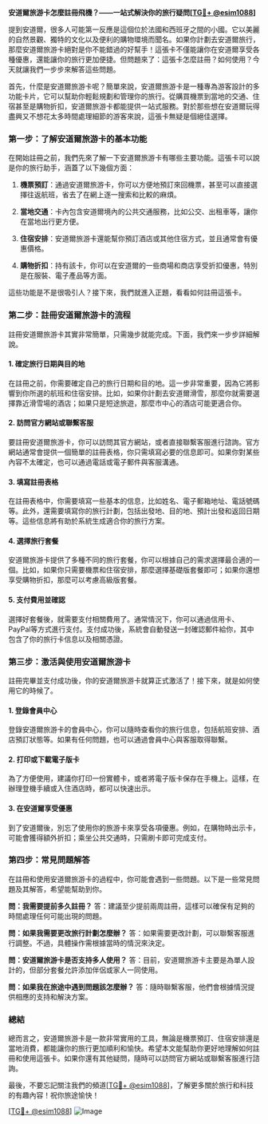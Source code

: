 **安道爾旅游卡怎麼註冊飛機？——一站式解決你的旅行疑問[[TG💪+ @esim1088](https://t.me/s/esim1088)]**

提到安道爾，很多人可能第一反應是這個位於法國和西班牙之間的小國。它以美麗的自然景觀、獨特的文化以及便利的購物環境而聞名。如果你計劃去安道爾旅行，那麼安道爾旅游卡絕對是你不能錯過的好幫手！這張卡不僅能讓你在安道爾享受各種優惠，還能讓你的旅行更加便捷。但問題來了：這張卡怎麼註冊？如何使用？今天就讓我們一步步來解答這些問題。

首先，什麼是安道爾旅游卡呢？簡單來說，安道爾旅游卡是一種專為游客設計的多功能卡片，它可以幫助你輕鬆規劃和管理你的旅行。從購買機票到當地的交通、住宿甚至是購物折扣，安道爾旅游卡都能提供一站式服務。對於那些想在安道爾玩得盡興又不想花太多時間處理細節的游客來說，這張卡無疑是個絕佳選擇。

### **第一步：了解安道爾旅游卡的基本功能**

在開始註冊之前，我們先來了解一下安道爾旅游卡有哪些主要功能。這張卡可以說是你的旅行助手，涵蓋了以下幾個方面：

1. **機票預訂**：通過安道爾旅游卡，你可以方便地預訂來回機票，甚至可以直接選擇往返航班，省去了在網上逐一搜索和比較的麻煩。
   
2. **當地交通**：卡內包含安道爾境內的公共交通服務，比如公交、出租車等，讓你在當地出行更方便。
   
3. **住宿安排**：安道爾旅游卡還能幫你預訂酒店或其他住宿方式，並且通常會有優惠價格。
   
4. **購物折扣**：持有該卡，你可以在安道爾的一些商場和商店享受折扣優惠，特別是在服裝、電子產品等方面。

這些功能是不是很吸引人？接下來，我們就進入正題，看看如何註冊這張卡。

### **第二步：註冊安道爾旅游卡的流程**

註冊安道爾旅游卡其實非常簡單，只需幾步就能完成。下面，我們來一步步詳細解說。

#### **1. 確定旅行日期與目的地**

在註冊之前，你需要確定自己的旅行日期和目的地。這一步非常重要，因為它將影響到你所選的航班和住宿安排。比如，如果你計劃去安道爾滑雪，那麼你就需要選擇靠近滑雪場的酒店；如果只是短途旅遊，那麼市中心的酒店可能更適合你。

#### **2. 訪問官方網站或聯繫客服**

要註冊安道爾旅游卡，你可以訪問其官方網站，或者直接聯繫客服進行諮詢。官方網站通常會提供一個簡單的註冊表格，你只需填寫必要的信息即可。如果你對某些內容不太確定，也可以通過電話或電子郵件與客服溝通。

#### **3. 填寫註冊表格**

在註冊表格中，你需要填寫一些基本的信息，比如姓名、電子郵箱地址、電話號碼等。此外，還需要填寫你的旅行計劃，包括出發地、目的地、預計出發和返回日期等。這些信息將有助於系統生成適合你的旅行方案。

#### **4. 選擇旅行套餐**

安道爾旅游卡提供了多種不同的旅行套餐，你可以根據自己的需求選擇最合適的一個。比如，如果你只需要機票和住宿安排，那麼選擇基礎版套餐即可；如果你還想享受購物折扣，那麼可以考慮高級版套餐。

#### **5. 支付費用並確認**

選擇好套餐後，就需要支付相關費用了。通常情況下，你可以通過信用卡、PayPal等方式進行支付。支付成功後，系統會自動發送一封確認郵件給你，其中包含了你的旅行卡信息以及相關憑證。

### **第三步：激活與使用安道爾旅游卡**

註冊完畢並支付成功後，你的安道爾旅游卡就算正式激活了！接下來，就是如何使用它的時候了。

#### **1. 登錄會員中心**

登錄安道爾旅游卡的會員中心，你可以隨時查看你的旅行信息，包括航班安排、酒店預訂狀態等。如果有任何問題，也可以通過會員中心與客服取得聯繫。

#### **2. 打印或下載電子版卡**

為了方便使用，建議你打印一份實體卡，或者將電子版卡保存在手機上。這樣，在辦理登機手續或入住酒店時，都可以快速出示。

#### **3. 在安道爾享受優惠**

到了安道爾後，別忘了使用你的旅游卡來享受各項優惠。例如，在購物時出示卡，可能會獲得額外折扣；乘坐公共交通時，只需刷卡即可完成支付。

### **第四步：常見問題解答**

在註冊和使用安道爾旅游卡的過程中，你可能會遇到一些問題。以下是一些常見問題及其解答，希望能幫助到你。

**問：我需要提前多久註冊？**
答：建議至少提前兩周註冊，這樣可以確保有足夠的時間處理任何可能出現的問題。

**問：如果我需要更改旅行計劃怎麼辦？**
答：如果需要更改計劃，可以聯繫客服進行調整。不過，具體操作需根據當時的情況來決定。

**問：安道爾旅游卡是否支持多人使用？**
答：目前，安道爾旅游卡主要是為單人設計的，但部分套餐允許添加伴侶或家人一同使用。

**問：如果我在旅途中遇到問題該怎麼辦？**
答：隨時聯繫客服，他們會根據情況提供相應的支持和解決方案。

### **總結**

總而言之，安道爾旅游卡是一款非常實用的工具，無論是機票預訂、住宿安排還是當地消費，都能讓你的旅行更加順利和愉快。希望本文能幫助你更好地理解如何註冊和使用這張卡。如果你還有其他疑問，隨時可以訪問官方網站或聯繫客服進行諮詢。

最後，不要忘記關注我們的頻道[[TG💪+ @esim1088](https://t.me/s/esim1088)]，了解更多關於旅行和科技的有趣內容！祝你旅途愉快！

[[TG💪+ @esim1088](https://t.me/s/esim1088)] ![Image](https://i.postimg.cc/4NQfJmqS/Snipaste-2025-05-13-00-14-12.png)
